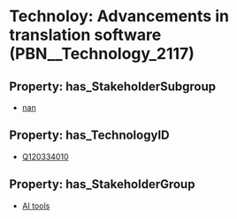 # Technoloy: __Advancements in translation software__ (PBN__Technology_2117)

## Property: has_StakeholderSubgroup

* [nan](PBN__TechSubgroup_7)

## Property: has_TechnologyID

* [Q120334010](Q120334010)

## Property: has_StakeholderGroup

* [AI tools](PBN__TechGroup_0)

